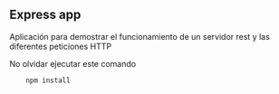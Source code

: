 

## Express app


Aplicación para demostrar el funcionamiento de un servidor rest y las diferentes peticiones HTTP

No olvidar ejecutar este comando

        npm install